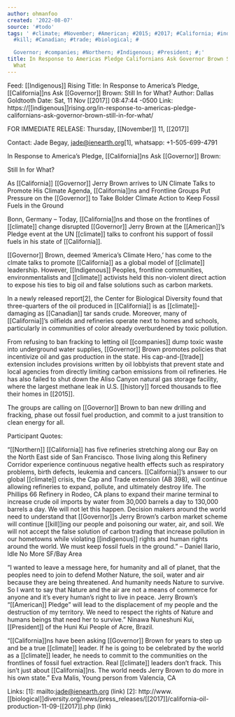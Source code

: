 ```yaml
---
author: ohmanfoo
created: '2022-08-07'
source: '#todo'
tags: ' #climate; #November; #American; #2015; #2017; #California; #indigenous; #history;
  #kill; #Canadian; #trade; #biological; #

  Governor; #companies; #Northern; #Indigenous; #President; #;'
title: In Response to Americas Pledge Californians Ask Governor Brown Still In for
  What
---
```


Feed: [[Indigenous]] Rising
Title: In Response to America’s Pledge, [[California]]ns Ask [[Governor]] Brown: Still 
In for What?
Author: Dallas Goldtooth
Date: Sat, 11 Nov [[2017]] 08:47:44 -0500
Link: https://[[indigenous]]rising.org/in-response-to-americas-pledge-californians-ask-governor-brown-still-in-for-what/
 
FOR IMMEDIATE RELEASE: Thursday, [[November]] 11, [[2017]] 
 
Contact: Jade Begay, jade@ienearth.org[1], whatsapp: +1-505-699-4791 
 
In Response to America’s Pledge, [[California]]ns Ask [[Governor]] Brown: 
 
Still In for What?
 
As [[California]] [[Governor]] Jerry Brown arrives to UN Climate Talks to Promote His 
Climate Agenda, [[California]]ns and Frontline Groups Put Pressure on the [[Governor]] 
to Take Bolder Climate Action to Keep Fossil Fuels in the Ground
 
Bonn, Germany – Today, [[California]]ns and those on the frontlines of [[climate]] 
change disrupted [[Governor]] Jerry Brown at the [[American]]’s Pledge event at the UN 
[[climate]] talks to confront his support of fossil fuels in his state of 
[[California]]. 
 
[[Governor]] Brown, deemed ‘America’s Climate Hero,’ has come to the clmate talks to
promote [[California]] as a global model of [[climate]] leadership. However, [[Indigenous]] 
Peoples, frontline communities, environmentalists and [[climate]] activists held 
this non-violent direct action to expose his ties to big oil and false solutions
such as carbon markets. 
 
In a newly released report[2], the Center for Biological Diversity found that 
three-quarters of the oil produced in [[California]] is as [[climate]]-damaging as 
[[Canadian]] tar sands crude. Moreover, many of [[California]]’s oilfields and 
refineries operate next to homes and schools, particularly in communities of 
color already overburdened by toxic pollution. 
 
From refusing to ban fracking to letting oil [[companies]] dump toxic waste into 
underground water supplies, [[Governor]] Brown promotes policies that incentivize 
oil and gas production in the state. His cap-and-[[trade]] extension includes 
provisions written by oil lobbyists that prevent state and local agencies from 
directly limiting carbon emissions from oil refineries. He has also failed to 
shut down the Aliso Canyon natural gas storage facility, where the largest 
methane leak in U.S. [[history]] forced thousands to flee their homes in [[2015]].
 
The groups are calling on [[Governor]] Brown to ban new drilling and fracking, phase
out fossil fuel production, and commit to a just transition to clean energy for 
all.
 
Participant Quotes:
 
“[[Northern]] [[California]] has five refineries stretching along our Bay on the North 
East side of San Francisco. Those living along this Refinery Corridor experience
continuous negative health effects such as respiratory problems, birth defects, 
leukemia and cancers. [[California]]’s answer to our global [[climate]] crisis, the Cap 
and Trade extension (AB 398), will continue allowing refineries to expand, 
pollute, and ultimately destroy life. The Phillips 66 Refinery in Rodeo, CA 
plans to expand their marine terminal to increase crude oil imports by water 
from 30,000 barrels a day to 130,000 barrels a day. We will not let this happen.
Decision makers around the world need to understand that [[Governor]]s Jerry Brown’s
carbon market scheme will continue [[kill]]ing our people and poisoning our water, 
air, and soil. We will not accept the false solution of carbon trading that 
increase pollution in our hometowns while violating [[indigenous]] rights and human 
rights around the world. We must keep fossil fuels in the ground.” – Daniel 
Ilario, Idle No More SF/Bay Area 
 
“I wanted to leave a message here, for humanity and all of planet, that the 
peoples need to join to defend Mother Nature, the soil, water and air because 
they are being threatened. And humanity needs Nature to survive. So I want to 
say that Nature and the air are not a means of commerce for anyone and it’s 
every human’s right to live in peace. Jerry Brown’s “[[American]] Pledge” will lead 
to the displacement of my people and the destruction of my territory. We need to
respect the rights of Nature and humans beings that need her to survive.” Ninawa
Nuneshuni Kui, [[President]] of the Huni Kui People of Acre, Brazil.
 
“[[California]]ns have been asking [[Governor]] Brown for years to step up and be a true
[[climate]] leader. If he is going to be celebrated by the world as a [[climate]] 
leader, he needs to commit to the communities on the frontlines of fossil fuel 
extraction. Real [[climate]] leaders don’t frack. This isn’t just about 
[[California]]ns. The world needs Jerry Brown to do more in his own state.” Eva 
Malis, Young person from Valencia, CA
 
 
Links: 
[1]: mailto:jade@ienearth.org (link)
[2]: http://www.[[biological]]diversity.org/news/press_releases/[[2017]]/california-oil-production-11-09-[[2017]].php (link)